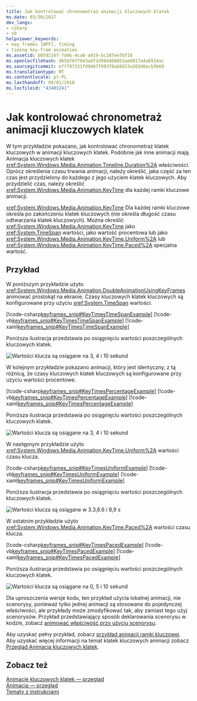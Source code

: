 ```yaml
---
title: Jak kontrolować chronometraż animacji kluczowych klatek
ms.date: 03/30/2017
dev_langs:
- csharp
- vb
helpviewer_keywords:
- key frames [WPF], timing
- timing key-fram animation
ms.assetid: b059216f-7d4b-4ca8-a019-bc287ee7bf16
ms.openlocfilehash: d65bf6f7643adf1d98d468853ae8017a4a6554ac
ms.sourcegitcommit: efff8f331fd9467f093f8ab8d23a203d6ecb5b60
ms.translationtype: MT
ms.contentlocale: pl-PL
ms.lasthandoff: 09/01/2018
ms.locfileid: "43401241"
---
```

# <a name="how-to-control-key-frame-animation-timing"></a>Jak kontrolować chronometraż animacji kluczowych klatek
W tym przykładzie pokazano, jak kontrolować chronometraż klatek kluczowych w animacji kluczowych klatek. Podobnie jak inne animacji mają Animacja kluczowych klatek <xref:System.Windows.Media.Animation.Timeline.Duration%2A> właściwości. Oprócz określenia czasu trwania animacji, należy określić, jaka część za ten czas jest przydzielony do każdego z jego użyciem klatek kluczowych. Aby przydzielić czas, należy określić <xref:System.Windows.Media.Animation.KeyTime> dla każdej ramki kluczowe animacji.  
  
 <xref:System.Windows.Media.Animation.KeyTime> Dla każdej ramki kluczowe określa po zakończeniu klatek kluczowych (nie określa długość czasu odtwarzania klatek kluczowych). Można określić <xref:System.Windows.Media.Animation.KeyTime> jako <xref:System.TimeSpan> wartości, jako wartość procentowa lub jako <xref:System.Windows.Media.Animation.KeyTime.Uniform%2A> lub <xref:System.Windows.Media.Animation.KeyTime.Paced%2A> specjalna wartość.  
  
## <a name="example"></a>Przykład  
 W poniższym przykładzie użyto <xref:System.Windows.Media.Animation.DoubleAnimationUsingKeyFrames> animować prostokąt na ekranie. Czasy kluczowych klatek kluczowych są konfigurowane przy użyciu <xref:System.TimeSpan> wartości.  
  
 [!code-csharp[keyframes_snip#KeyTimesTimeSpanExample](../../../../samples/snippets/csharp/VS_Snippets_Wpf/keyframes_snip/CSharp/KeyTimesExample.cs#keytimestimespanexample)]
 [!code-vb[keyframes_snip#KeyTimesTimeSpanExample](../../../../samples/snippets/visualbasic/VS_Snippets_Wpf/keyframes_snip/visualbasic/keytimesexample.vb#keytimestimespanexample)]
 [!code-xaml[keyframes_snip#KeyTimesTimeSpanExample](../../../../samples/snippets/xaml/VS_Snippets_Wpf/keyframes_snip/XAML/KeyTimesExample.xaml#keytimestimespanexample)]  
  
 Poniższa ilustracja przedstawia po osiągnięciu wartości poszczególnych kluczowych klatek.  
  
 ![Wartości klucza są osiągane na 3, 4 i 10 sekund](../../../../docs/framework/wpf/graphics-multimedia/media/graphicsmm-keyframe-keytime1-timespan.png "graphicsmm_keyframe_keytime1_timespan")  
  
 W kolejnym przykładzie pokazano animacji, który jest identyczny, z tą różnicą, że czasy kluczowych klatek kluczowych są konfigurowane przy użyciu wartości procentowe.  
  
 [!code-csharp[keyframes_snip#KeyTimesPercentageExample](../../../../samples/snippets/csharp/VS_Snippets_Wpf/keyframes_snip/CSharp/KeyTimesExample.cs#keytimespercentageexample)]
 [!code-vb[keyframes_snip#KeyTimesPercentageExample](../../../../samples/snippets/visualbasic/VS_Snippets_Wpf/keyframes_snip/visualbasic/keytimesexample.vb#keytimespercentageexample)]
 [!code-xaml[keyframes_snip#KeyTimesPercentageExample](../../../../samples/snippets/xaml/VS_Snippets_Wpf/keyframes_snip/XAML/KeyTimesExample.xaml#keytimespercentageexample)]  
  
 Poniższa ilustracja przedstawia po osiągnięciu wartości poszczególnych kluczowych klatek.  
  
 ![Wartości klucza są osiągane na 3, 4 i 10 sekund](../../../../docs/framework/wpf/graphics-multimedia/media/graphicsmm-keyframe-keytime2-percentage.png "graphicsmm_keyframe_keytime2_percentage")  
  
 W następnym przykładzie użyto <xref:System.Windows.Media.Animation.KeyTime.Uniform%2A> wartości czasu klucza.  
  
 [!code-csharp[keyframes_snip#KeyTimesUniformExample](../../../../samples/snippets/csharp/VS_Snippets_Wpf/keyframes_snip/CSharp/KeyTimesExample.cs#keytimesuniformexample)]
 [!code-vb[keyframes_snip#KeyTimesUniformExample](../../../../samples/snippets/visualbasic/VS_Snippets_Wpf/keyframes_snip/visualbasic/keytimesexample.vb#keytimesuniformexample)]
 [!code-xaml[keyframes_snip#KeyTimesUniformExample](../../../../samples/snippets/xaml/VS_Snippets_Wpf/keyframes_snip/XAML/KeyTimesExample.xaml#keytimesuniformexample)]  
  
 Poniższa ilustracja przedstawia po osiągnięciu wartości poszczególnych kluczowych klatek.  
  
 ![Wartości klucza są osiągane w 3.3,6.6 i 9,9 s](../../../../docs/framework/wpf/graphics-multimedia/media/graphicsmm-keyframe-keytime3-uniform.png "graphicsmm_keyframe_keytime3_uniform")  
  
 W ostatnim przykładzie użyto <xref:System.Windows.Media.Animation.KeyTime.Paced%2A> wartości czasu klucza.  
  
 [!code-csharp[keyframes_snip#KeyTimesPacedExample](../../../../samples/snippets/csharp/VS_Snippets_Wpf/keyframes_snip/CSharp/KeyTimesExample.cs#keytimespacedexample)]
 [!code-vb[keyframes_snip#KeyTimesPacedExample](../../../../samples/snippets/visualbasic/VS_Snippets_Wpf/keyframes_snip/visualbasic/keytimesexample.vb#keytimespacedexample)]
 [!code-xaml[keyframes_snip#KeyTimesPacedExample](../../../../samples/snippets/xaml/VS_Snippets_Wpf/keyframes_snip/XAML/KeyTimesExample.xaml#keytimespacedexample)]  
  
 Poniższa ilustracja przedstawia po osiągnięciu wartości poszczególnych kluczowych klatek.  
  
 ![Wartości klucza są osiągane na 0, 5 i 10 sekund](../../../../docs/framework/wpf/graphics-multimedia/media/graphicsmm-keyframe-keytime4-paced.png "graphicsmm_keyframe_keytime4_paced")  
  
 Dla uproszczenia wersje kodu, ten przykład użycia lokalnej animacji, nie scenorysy, ponieważ tylko jednej animacji są stosowane do pojedynczej właściwości, ale przykłady może zmodyfikować tak, aby zamiast tego użyj scenorysów. Przykład przedstawiający sposób deklarowania scenorysu w kodzie, zobacz [animować właściwość przy użyciu scenorysu](../../../../docs/framework/wpf/graphics-multimedia/how-to-animate-a-property-by-using-a-storyboard.md).  
  
 Aby uzyskać pełny przykład, zobacz [przykład animacji ramki kluczowej](https://go.microsoft.com/fwlink/?LinkID=160012). Aby uzyskać więcej informacji na temat klatek kluczowych animacji zobacz [Przegląd Animacja kluczowych klatek](../../../../docs/framework/wpf/graphics-multimedia/key-frame-animations-overview.md).  
  
## <a name="see-also"></a>Zobacz też  
 [Animacje kluczowych klatek — przegląd](../../../../docs/framework/wpf/graphics-multimedia/key-frame-animations-overview.md)  
 [Animacja — przegląd](../../../../docs/framework/wpf/graphics-multimedia/animation-overview.md)  
 [Tematy z instrukcjami](../../../../docs/framework/wpf/graphics-multimedia/animation-and-timing-how-to-topics.md)

